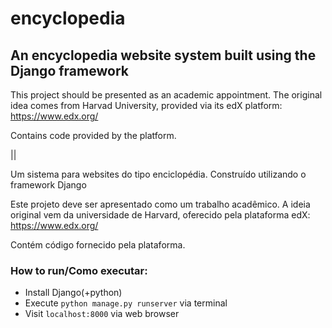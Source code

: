 # encyclopedia
## An encyclopedia website system built using the Django framework

This project should be presented as an academic appointment. The original idea comes from Harvad University, provided via its edX platform:
https://www.edx.org/

Contains code provided by the platform.

||

Um sistema para websites do tipo enciclopédia. Construído utilizando o framework Django

Este projeto deve ser apresentado como um trabalho acadêmico. A ideia original vem da universidade de Harvard, oferecido pela plataforma edX:
https://www.edx.org/

Contém código fornecido pela plataforma.

### How to run/Como executar:
- Install Django(+python)
- Execute `python manage.py runserver` via terminal
- Visit `localhost:8000` via web browser
